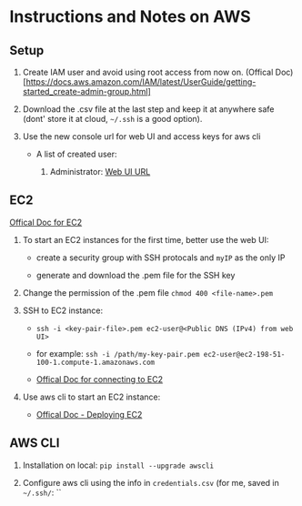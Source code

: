 # Instructions and Notes on AWS

## Setup

1. Create IAM user and avoid using root access from now on. (Offical Doc)[https://docs.aws.amazon.com/IAM/latest/UserGuide/getting-started_create-admin-group.html]

2. Download the .csv file at the last step and keep it at anywhere safe (dont' store it at cloud, `~/.ssh` is a good option).

3. Use the new console url for web UI and access keys for aws cli

    - A list of created user:
    
        1. Administrator: [Web UI URL](https://378857920884.signin.aws.amazon.com/console)

## EC2

[Offical Doc for EC2](https://docs.aws.amazon.com/AWSEC2/latest/UserGuide/concepts.html)

1. To start an EC2 instances for the first time, better use the web UI:

    - create a security group with SSH protocals and `myIP` as the only IP
    
    - generate and download the .pem file for the SSH key

2. Change the permission of the .pem file `chmod 400 <file-name>.pem`

3. SSH to EC2 instance:
    
    - `ssh -i <key-pair-file>.pem ec2-user@<Public DNS (IPv4) from web UI>`
    
    - for example: `ssh -i /path/my-key-pair.pem ec2-user@ec2-198-51-100-1.compute-1.amazonaws.com`
    
    - [Offical Doc for connecting to EC2](https://docs.aws.amazon.com/AWSEC2/latest/UserGuide/AccessingInstancesLinux.html)
    
4. Use aws cli to start an EC2 instance:
    
    - [Offical Doc - Deploying EC2](https://docs.aws.amazon.com/cli/latest/userguide/tutorial-ec2-ubuntu.html)

    
## AWS CLI

1. Installation on local: `pip install --upgrade awscli`

2. Configure aws cli using the info in `credentials.csv` (for me, saved in `~/.ssh/`: ``

